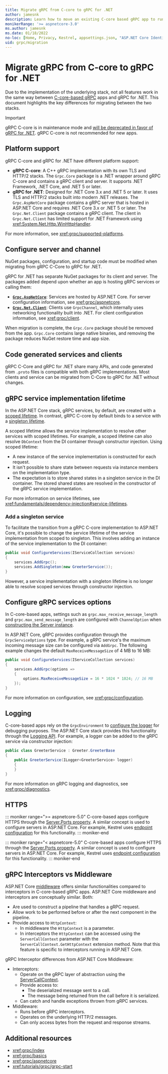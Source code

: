 ```yaml
---
title: Migrate gRPC from C-core to gRPC for .NET
author: jamesnk
description: Learn how to move an existing C-core based gRPC app to run on top of gRPC for .NET.
monikerRange: '>= aspnetcore-3.0'
ms.author: jamesnk
ms.date: 01/18/2022
no-loc: [Home, Privacy, Kestrel, appsettings.json, "ASP.NET Core Identity", cookie, Cookie, Blazor, "Blazor Server", "Blazor WebAssembly", "Identity", "Let's Encrypt", Razor, SignalR]
uid: grpc/migration
---
```

# Migrate gRPC from C-core to gRPC for .NET

Due to the implementation of the underlying stack, not all features work in the same way between [C-core-based gRPC](https://grpc.io/blog/grpc-stacks) apps and gRPC for .NET. This document highlights the key differences for migrating between the two stacks.

> [!IMPORTANT]
> gRPC C-core is in maintenance mode and [will be deprecated in favor of gRPC for .NET](https://grpc.io/blog/grpc-csharp-future/). gRPC C-core is not recommended for new apps.

## Platform support

gRPC C-core and gRPC for .NET have different platform support:

* **gRPC C-core**: A C++ gRPC implementation with its own TLS and HTTP/2 stacks. The `Grpc.Core` package is a .NET wrapper around gRPC C-core and contains a gRPC client and server. It supports .NET Framework, .NET Core, and .NET 5 or later.
* **gRPC for .NET**: Designed for .NET Core 3.x and .NET 5 or later. It uses TLS and HTTP/2 stacks built into modern .NET releases. The `Grpc.AspNetCore` package contains a gRPC server that is hosted in ASP.NET Core and requires .NET Core 3.x or .NET 5 or later. The `Grpc.Net.Client` package contains a gRPC client. The client in `Grpc.Net.Client` has limited support for .NET Framework using <xref:System.Net.Http.WinHttpHandler>.

For more information, see <xref:grpc/supported-platforms>.

## Configure server and channel

NuGet packages, configuration, and startup code must be modified when migrating from gRPC C-Core to gRPC for .NET.

gRPC for .NET has separate NuGet packages for its client and server. The packages added depend upon whether an app is hosting gRPC services or calling them:

* [**`Grpc.AspNetCore`**](https://www.nuget.org/packages/Grpc.AspNetCore): Services are hosted by ASP.NET Core. For server configuration information, see <xref:grpc/aspnetcore>.
* [**`Grpc.Net.Client`**](https://www.nuget.org/packages/Grpc.Net.Client): Clients use `GrpcChannel`, which internally uses networking functionality built into .NET. For client configuration information, see <xref:grpc/client>.

When migration is complete, the `Grpc.Core` package should be removed from the app. `Grpc.Core` contains large native binaries, and removing the package reduces NuGet restore time and app size.

## Code generated services and clients

gRPC C-Core and gRPC for .NET share many APIs, and code generated from `.proto` files is compatible with both gRPC implementations. Most clients and service can be migrated from C-Core to gRPC for .NET without changes.

## gRPC service implementation lifetime

In the ASP.NET Core stack, gRPC services, by default, are created with a [scoped lifetime](xref:fundamentals/dependency-injection#service-lifetimes). In contrast, gRPC C-core by default binds to a service with a [singleton lifetime](xref:fundamentals/dependency-injection#service-lifetimes).

A scoped lifetime allows the service implementation to resolve other services with scoped lifetimes. For example, a scoped lifetime can also resolve `DbContext` from the DI container through constructor injection. Using scoped lifetime:

* A new instance of the service implementation is constructed for each request.
* It isn't possible to share state between requests via instance members on the implementation type.
* The expectation is to store shared states in a singleton service in the DI container. The stored shared states are resolved in the constructor of the gRPC service implementation.

For more information on service lifetimes, see <xref:fundamentals/dependency-injection#service-lifetimes>.

### Add a singleton service

To facilitate the transition from a gRPC C-core implementation to ASP.NET Core, it's possible to change the service lifetime of the service implementation from scoped to singleton. This involves adding an instance of the service implementation to the DI container:

```csharp
public void ConfigureServices(IServiceCollection services)
{
    services.AddGrpc();
    services.AddSingleton(new GreeterService());
}
```

However, a service implementation with a singleton lifetime is no longer able to resolve scoped services through constructor injection.

## Configure gRPC services options

In C-core-based apps, settings such as `grpc.max_receive_message_length` and `grpc.max_send_message_length` are configured with `ChannelOption` when [constructing the Server instance](https://grpc.io/grpc/csharp/api/Grpc.Core.Server.html#Grpc_Core_Server__ctor_System_Collections_Generic_IEnumerable_Grpc_Core_ChannelOption__).

In ASP.NET Core, gRPC provides configuration through the `GrpcServiceOptions` type. For example, a gRPC service's the maximum incoming message size can be configured via `AddGrpc`. The following example changes the default `MaxReceiveMessageSize` of 4 MB to 16 MB:

```csharp
public void ConfigureServices(IServiceCollection services)
{
    services.AddGrpc(options =>
    {
        options.MaxReceiveMessageSize = 16 * 1024 * 1024; // 16 MB
    });
}
```

For more information on configuration, see <xref:grpc/configuration>.

## Logging

C-core-based apps rely on the `GrpcEnvironment` to [configure the logger](https://grpc.io/grpc/csharp/api/Grpc.Core.GrpcEnvironment.html?q=size#Grpc_Core_GrpcEnvironment_SetLogger_Grpc_Core_Logging_ILogger_) for debugging purposes. The ASP.NET Core stack provides this functionality through the [Logging API](xref:fundamentals/logging/index). For example, a logger can be added to the gRPC service via constructor injection:

```csharp
public class GreeterService : Greeter.GreeterBase
{
    public GreeterService(ILogger<GreeterService> logger)
    {
    }
}
```

For more information on gRPC logging and diagnostics, see <xref:grpc/diagnostics>.

## HTTPS

::: moniker range=">= aspnetcore-5.0"
C-core-based apps configure HTTPS through the [Server.Ports property](https://grpc.io/grpc/csharp/api/Grpc.Core.Server.html#Grpc_Core_Server_Ports). A similar concept is used to configure servers in ASP.NET Core. For example, Kestrel uses [endpoint configuration](xref:fundamentals/servers/kestrel/endpoints) for this functionality.
::: moniker-end

::: moniker range="< aspnetcore-5.0"
C-core-based apps configure HTTPS through the [Server.Ports property](https://grpc.io/grpc/csharp/api/Grpc.Core.Server.html#Grpc_Core_Server_Ports). A similar concept is used to configure servers in ASP.NET Core. For example, Kestrel uses [endpoint configuration](xref:fundamentals/servers/kestrel#endpoint-configuration) for this functionality.
::: moniker-end

## gRPC Interceptors vs Middleware

ASP.NET Core [middleware](xref:fundamentals/middleware/index) offers similar functionalities compared to interceptors in C-core-based gRPC apps. ASP.NET Core middleware and interceptors are conceptually similar. Both:

* Are used to construct a pipeline that handles a gRPC request.
* Allow work to be performed before or after the next component in the pipeline.
* Provide access to `HttpContext`:
  * In middleware the `HttpContext` is a parameter.
  * In interceptors the `HttpContext` can be accessed using the `ServerCallContext` parameter with the `ServerCallContext.GetHttpContext` extension method. Note that this feature is specific to interceptors running in ASP.NET Core.

gRPC Interceptor differences from ASP.NET Core Middleware:

* Interceptors:
  * Operate on the gRPC layer of abstraction using the [ServerCallContext](https://grpc.io/grpc/csharp/api/Grpc.Core.ServerCallContext.html).
  * Provide access to:
    * The deserialized message sent to a call.
    * The message being returned from the call before it is serialized.
  * Can catch and handle exceptions thrown from gRPC services.
* Middleware:
  * Runs before gRPC interceptors.
  * Operates on the underlying HTTP/2 messages.
  * Can only access bytes from the request and response streams.

## Additional resources

* <xref:grpc/index>
* <xref:grpc/basics>
* <xref:grpc/aspnetcore>
* <xref:tutorials/grpc/grpc-start>
